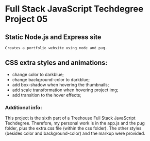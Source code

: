 # Full Stack JavaScript Techdegree Project 05
## Static Node.js and Express site
    Creates a portfolio website using node and pug.

## CSS extra styles and animations:
- change color to darkblue;
- change background-color to darkblue;
- add box-shadow when hovering the thumbnails;
- add scale transformation when hovering project img;
- add transition to the hover effects;

### Additional info:
This project is the sixth part of a Treehouse Full Stack JavaScript Techdegree. Therefore, my personal work is in the app.js and the pug folder, plus the extra.css file (within the css folder). The other styles (besides color and background-color) and the markup were provided.
